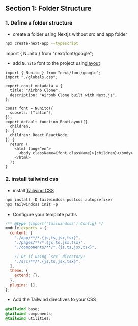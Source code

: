 ## Section 1: Folder Structure

### 1. Define a folder structure

- create a folder using Nextjs without src and app folder

```bash
npx create-next-app --typescript
```

import { Nunito } from "next/font/google";

- add `Nunito` font to the project using[layout](/app/layout.tsx)

```tsx
import { Nunito } from "next/font/google";
import "./globals.css";

export const metadata = {
  title: "Airbnb Clone",
  description: "Airbnb Clone built with Next.js",
};

const font = Nunito({
  subsets: ["latin"],
});
export default function RootLayout({
  children,
}: {
  children: React.ReactNode;
}) {
  return (
    <html lang="en">
      <body className={font.className}>{children}</body>
    </html>
  );
}
```

### 2. install tailwind css

- install [Tailwind CSS](https://tailwindcss.com/docs/guides/nextjs)

```js
npm install -D tailwindcss postcss autoprefixer
npx tailwindcss init -p
```

- Configure your template paths

```js
/** @type {import('tailwindcss').Config} */
module.exports = {
  content: [
    "./app/**/*.{js,ts,jsx,tsx}",
    "./pages/**/*.{js,ts,jsx,tsx}",
    "./components/**/*.{js,ts,jsx,tsx}",

    // Or if using `src` directory:
    "./src/**/*.{js,ts,jsx,tsx}",
  ],
  theme: {
    extend: {},
  },
  plugins: [],
};
```

- Add the Tailwind directives to your CSS

```css
@tailwind base;
@tailwind components;
@tailwind utilities;
```
